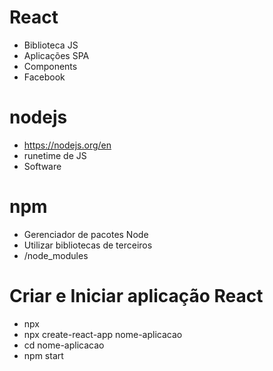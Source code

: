 # React

- Biblioteca JS
- Aplicações SPA
- Components
- Facebook

# nodejs
- https://nodejs.org/en
- runetime de JS
- Software

# npm
- Gerenciador de pacotes Node
- Utilizar bibliotecas de terceiros
- /node_modules

# Criar e Iniciar aplicação React
- npx
- npx create-react-app nome-aplicacao
- cd nome-aplicacao
- npm start



